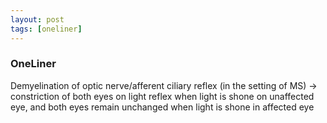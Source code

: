 ```yaml
---
layout: post
tags: [oneliner]
---
```



### OneLiner

Demyelination of optic nerve/afferent ciliary reflex (in the setting of MS) -> constriction of both eyes on light reflex when light is shone on unaffected eye, and both eyes remain unchanged when light is shone in affected eye
